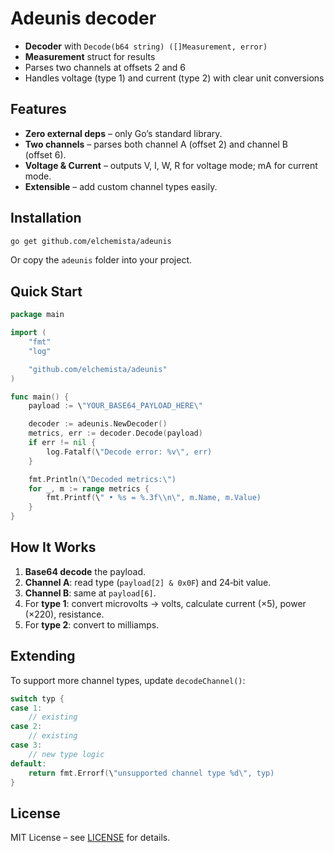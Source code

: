 # Adeunis decoder

- **Decoder** with `Decode(b64 string) ([]Measurement, error)`
- **Measurement** struct for results
- Parses two channels at offsets 2 and 6
- Handles voltage (type 1) and current (type 2) with clear unit conversions

## Features

- **Zero external deps** – only Go’s standard library.
- **Two channels** – parses both channel A (offset 2) and channel B (offset 6).
- **Voltage & Current** – outputs V, I, W, R for voltage mode; mA for current mode.
- **Extensible** – add custom channel types easily.

## Installation

```bash
go get github.com/elchemista/adeunis
```

Or copy the `adeunis` folder into your project.

## Quick Start

```go
package main

import (
    "fmt"
    "log"

    "github.com/elchemista/adeunis"
)

func main() {
    payload := \"YOUR_BASE64_PAYLOAD_HERE\"

    decoder := adeunis.NewDecoder()
    metrics, err := decoder.Decode(payload)
    if err != nil {
        log.Fatalf(\"Decode error: %v\", err)
    }

    fmt.Println(\"Decoded metrics:\")
    for _, m := range metrics {
        fmt.Printf(\" • %s = %.3f\\n\", m.Name, m.Value)
    }
}
```

## How It Works

1. **Base64 decode** the payload.
2. **Channel A**: read type (`payload[2] & 0x0F`) and 24‑bit value.
3. **Channel B**: same at `payload[6]`.
4. For **type 1**: convert microvolts → volts, calculate current (×5), power (×220), resistance.
5. For **type 2**: convert to milliamps.

## Extending

To support more channel types, update `decodeChannel()`:

```go
switch typ {
case 1:
    // existing
case 2:
    // existing
case 3:
    // new type logic
default:
    return fmt.Errorf(\"unsupported channel type %d\", typ)
}
```

## License

MIT License – see [LICENSE](LICENSE) for details.
